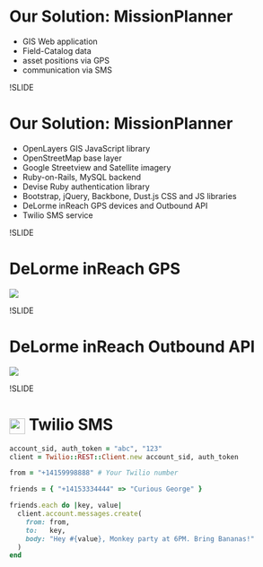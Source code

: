
# Our Solution: MissionPlanner

- GIS Web application
- Field-Catalog data
- asset positions via GPS
- communication via SMS

!SLIDE

# Our Solution: MissionPlanner

- OpenLayers GIS JavaScript library
- OpenStreetMap base layer
- Google Streetview and Satellite imagery
- Ruby-on-Rails, MySQL backend
- Devise Ruby authentication library
- Bootstrap, jQuery, Backbone, Dust.js CSS and JS libraries
- DeLorme inReach GPS devices and Outbound API
- Twilio SMS service

!SLIDE

# DeLorme inReach GPS

<img src='img/inreachse_m01.jpg' />

!SLIDE

# DeLorme inReach Outbound API

<img src='img/inreach-outbound.png' />

!SLIDE

# <img src='img/twilio-logo.png' style='height:1.0em;width:1.0em;vertical-align:bottom;'/> Twilio SMS

```ruby
account_sid, auth_token = "abc", "123"
client = Twilio::REST::Client.new account_sid, auth_token

from = "+14159998888" # Your Twilio number

friends = { "+14153334444" => "Curious George" }

friends.each do |key, value|
  client.account.messages.create(
    from: from,
    to:   key,
    body: "Hey #{value}, Monkey party at 6PM. Bring Bananas!"
  )
end
```

